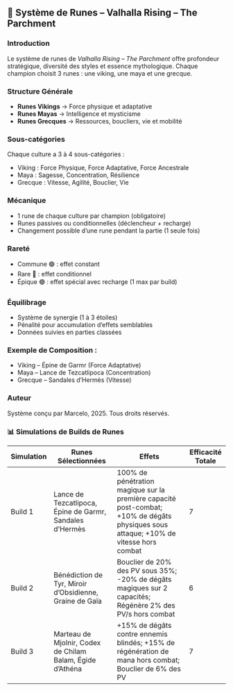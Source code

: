 ## 📜 Système de Runes – Valhalla Rising – The Parchment

### Introduction
Le système de runes de *Valhalla Rising – The Parchment* offre profondeur stratégique, diversité des styles et essence mythologique. Chaque champion choisit 3 runes : une viking, une maya et une grecque.

### Structure Générale
- **Runes Vikings** → Force physique et adaptative
- **Runes Mayas** → Intelligence et mysticisme
- **Runes Grecques** → Ressources, boucliers, vie et mobilité

### Sous-catégories
Chaque culture a 3 à 4 sous-catégories :
- Viking : Force Physique, Force Adaptative, Force Ancestrale
- Maya : Sagesse, Concentration, Résilience
- Grecque : Vitesse, Agilité, Bouclier, Vie

### Mécanique
- 1 rune de chaque culture par champion (obligatoire)
- Runes passives ou conditionnelles (déclencheur + recharge)
- Changement possible d’une rune pendant la partie (1 seule fois)

### Rareté
- Commune 🟢 : effet constant
- Rare 🔵 : effet conditionnel
- Épique 🟣 : effet spécial avec recharge (1 max par build)

### Équilibrage
- Système de synergie (1 à 3 étoiles)
- Pénalité pour accumulation d’effets semblables
- Données suivies en parties classées

### Exemple de Composition :
- Viking – Épine de Garmr (Force Adaptative)
- Maya – Lance de Tezcatlipoca (Concentration)
- Grecque – Sandales d’Hermès (Vitesse)

### Auteur
Système conçu par Marcelo, 2025. Tous droits réservés.

### 📊 Simulations de Builds de Runes

| Simulation | Runes Sélectionnées                                                             | Effets                                                                                                                     | Efficacité Totale |
|------------|----------------------------------------------------------------------------------|----------------------------------------------------------------------------------------------------------------------------|-------------------|
| Build 1    | Lance de Tezcatlipoca, Épine de Garmr, Sandales d’Hermès                        | 100% de pénétration magique sur la première capacité post-combat; +10% de dégâts physiques sous attaque; +10% de vitesse hors combat | 7           |
| Build 2    | Bénédiction de Tyr, Miroir d’Obsidienne, Graine de Gaïa                         | Bouclier de 20% des PV sous 35%; -20% de dégâts magiques sur 2 capacités; Régénère 2% des PV/s hors combat               | 6                |
| Build 3    | Marteau de Mjolnir, Codex de Chilam Balam, Égide d’Athéna                       | +15% de dégâts contre ennemis blindés; +15% de régénération de mana hors combat; Bouclier de 6% des PV                     | 7                |
